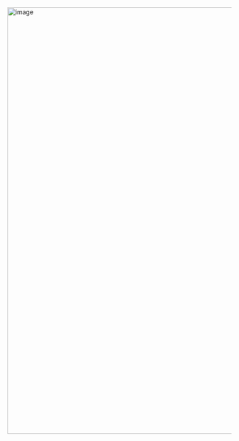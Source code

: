 <img width="958" alt="image" src="https://github.com/user-attachments/assets/b4ea8293-4cd6-40fd-9d0d-42ba2f46dc91">
